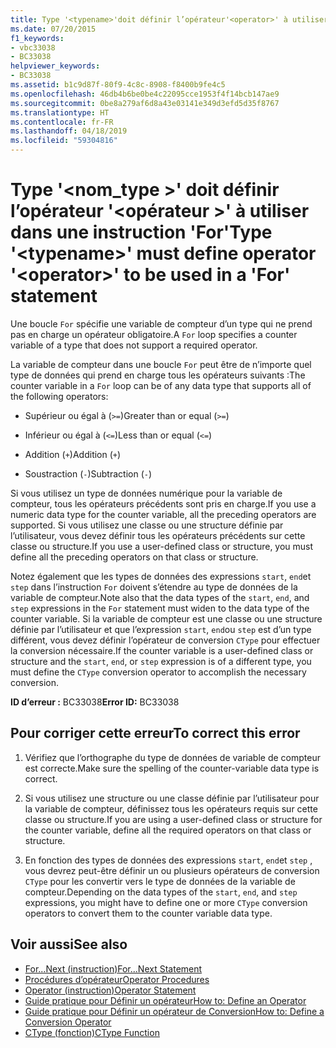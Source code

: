 ```yaml
---
title: Type '<typename>'doit définir l’opérateur'<operator>' à utiliser dans une instruction 'For'
ms.date: 07/20/2015
f1_keywords:
- vbc33038
- BC33038
helpviewer_keywords:
- BC33038
ms.assetid: b1c9d87f-80f9-4c8c-8908-f8400b9fe4c5
ms.openlocfilehash: 46db4b6be0be4c22095cce1953f4f14bcb147ae9
ms.sourcegitcommit: 0be8a279af6d8a43e03141e349d3efd5d35f8767
ms.translationtype: HT
ms.contentlocale: fr-FR
ms.lasthandoff: 04/18/2019
ms.locfileid: "59304816"
---
```

# <a name="type-typename-must-define-operator-operator-to-be-used-in-a-for-statement"></a><span data-ttu-id="5ecb2-102">Type '\<nom_type >' doit définir l’opérateur '\<opérateur >' à utiliser dans une instruction 'For'</span><span class="sxs-lookup"><span data-stu-id="5ecb2-102">Type '\<typename>' must define operator '\<operator>' to be used in a 'For' statement</span></span>
<span data-ttu-id="5ecb2-103">Une boucle `For` spécifie une variable de compteur d’un type qui ne prend pas en charge un opérateur obligatoire.</span><span class="sxs-lookup"><span data-stu-id="5ecb2-103">A `For` loop specifies a counter variable of a type that does not support a required operator.</span></span>  
  
 <span data-ttu-id="5ecb2-104">La variable de compteur dans une boucle `For` peut être de n’importe quel type de données qui prend en charge tous les opérateurs suivants :</span><span class="sxs-lookup"><span data-stu-id="5ecb2-104">The counter variable in a `For` loop can be of any data type that supports all of the following operators:</span></span>  
  
-   <span data-ttu-id="5ecb2-105">Supérieur ou égal à (`>=`)</span><span class="sxs-lookup"><span data-stu-id="5ecb2-105">Greater than or equal (`>=`)</span></span>  
  
-   <span data-ttu-id="5ecb2-106">Inférieur ou égal à (`<=`)</span><span class="sxs-lookup"><span data-stu-id="5ecb2-106">Less than or equal (`<=`)</span></span>  
  
-   <span data-ttu-id="5ecb2-107">Addition (`+`)</span><span class="sxs-lookup"><span data-stu-id="5ecb2-107">Addition (`+`)</span></span>  
  
-   <span data-ttu-id="5ecb2-108">Soustraction (`-`)</span><span class="sxs-lookup"><span data-stu-id="5ecb2-108">Subtraction (`-`)</span></span>  
  
 <span data-ttu-id="5ecb2-109">Si vous utilisez un type de données numérique pour la variable de compteur, tous les opérateurs précédents sont pris en charge.</span><span class="sxs-lookup"><span data-stu-id="5ecb2-109">If you use a numeric data type for the counter variable, all the preceding operators are supported.</span></span> <span data-ttu-id="5ecb2-110">Si vous utilisez une classe ou une structure définie par l’utilisateur, vous devez définir tous les opérateurs précédents sur cette classe ou structure.</span><span class="sxs-lookup"><span data-stu-id="5ecb2-110">If you use a user-defined class or structure, you must define all the preceding operators on that class or structure.</span></span>  
  
 <span data-ttu-id="5ecb2-111">Notez également que les types de données des expressions `start`, `end`et `step` dans l’instruction `For` doivent s’étendre au type de données de la variable de compteur.</span><span class="sxs-lookup"><span data-stu-id="5ecb2-111">Note also that the data types of the `start`, `end`, and `step` expressions in the `For` statement must widen to the data type of the counter variable.</span></span> <span data-ttu-id="5ecb2-112">Si la variable de compteur est une classe ou une structure définie par l’utilisateur et que l’expression `start`, `end`ou `step` est d’un type différent, vous devez définir l’opérateur de conversion `CType` pour effectuer la conversion nécessaire.</span><span class="sxs-lookup"><span data-stu-id="5ecb2-112">If the counter variable is a user-defined class or structure and the `start`, `end`, or `step` expression is of a different type, you must define the `CType` conversion operator to accomplish the necessary conversion.</span></span>  
  
 <span data-ttu-id="5ecb2-113">**ID d’erreur :** BC33038</span><span class="sxs-lookup"><span data-stu-id="5ecb2-113">**Error ID:** BC33038</span></span>  
  
## <a name="to-correct-this-error"></a><span data-ttu-id="5ecb2-114">Pour corriger cette erreur</span><span class="sxs-lookup"><span data-stu-id="5ecb2-114">To correct this error</span></span>  
  
1. <span data-ttu-id="5ecb2-115">Vérifiez que l’orthographe du type de données de variable de compteur est correcte.</span><span class="sxs-lookup"><span data-stu-id="5ecb2-115">Make sure the spelling of the counter-variable data type is correct.</span></span>  
  
2. <span data-ttu-id="5ecb2-116">Si vous utilisez une structure ou une classe définie par l’utilisateur pour la variable de compteur, définissez tous les opérateurs requis sur cette classe ou structure.</span><span class="sxs-lookup"><span data-stu-id="5ecb2-116">If you are using a user-defined class or structure for the counter variable, define all the required operators on that class or structure.</span></span>  
  
3. <span data-ttu-id="5ecb2-117">En fonction des types de données des expressions `start`, `end`et `step` , vous devrez peut-être définir un ou plusieurs opérateurs de conversion `CType` pour les convertir vers le type de données de la variable de compteur.</span><span class="sxs-lookup"><span data-stu-id="5ecb2-117">Depending on the data types of the `start`, `end`, and `step` expressions, you might have to define one or more `CType` conversion operators to convert them to the counter variable data type.</span></span>  
  
## <a name="see-also"></a><span data-ttu-id="5ecb2-118">Voir aussi</span><span class="sxs-lookup"><span data-stu-id="5ecb2-118">See also</span></span>

- [<span data-ttu-id="5ecb2-119">For...Next (instruction)</span><span class="sxs-lookup"><span data-stu-id="5ecb2-119">For...Next Statement</span></span>](../../visual-basic/language-reference/statements/for-next-statement.md)
- [<span data-ttu-id="5ecb2-120">Procédures d’opérateur</span><span class="sxs-lookup"><span data-stu-id="5ecb2-120">Operator Procedures</span></span>](../../visual-basic/programming-guide/language-features/procedures/operator-procedures.md)
- [<span data-ttu-id="5ecb2-121">Operator (instruction)</span><span class="sxs-lookup"><span data-stu-id="5ecb2-121">Operator Statement</span></span>](../../visual-basic/language-reference/statements/operator-statement.md)
- [<span data-ttu-id="5ecb2-122">Guide pratique pour Définir un opérateur</span><span class="sxs-lookup"><span data-stu-id="5ecb2-122">How to: Define an Operator</span></span>](../../visual-basic/programming-guide/language-features/procedures/how-to-define-an-operator.md)
- [<span data-ttu-id="5ecb2-123">Guide pratique pour Définir un opérateur de Conversion</span><span class="sxs-lookup"><span data-stu-id="5ecb2-123">How to: Define a Conversion Operator</span></span>](../../visual-basic/programming-guide/language-features/procedures/how-to-define-a-conversion-operator.md)
- [<span data-ttu-id="5ecb2-124">CType (fonction)</span><span class="sxs-lookup"><span data-stu-id="5ecb2-124">CType Function</span></span>](../../visual-basic/language-reference/functions/ctype-function.md)

